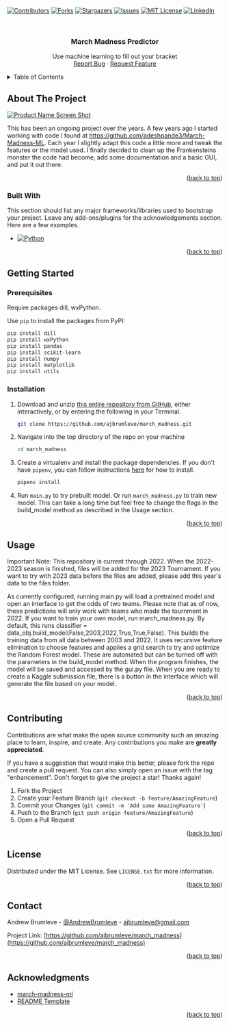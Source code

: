 <!-- Improved compatibility of back to top link: See: https://github.com/othneildrew/Best-README-Template/pull/73 -->
<a name="readme-top"></a>
<!--
*** Thanks for checking out the Best-README-Template. If you have a suggestion
*** that would make this better, please fork the repo and create a pull request
*** or simply open an issue with the tag "enhancement".
*** Don't forget to give the project a star!
*** Thanks again! Now go create something AMAZING! :D
-->



<!-- PROJECT SHIELDS -->
<!--
*** I'm using markdown "reference style" links for readability.
*** Reference links are enclosed in brackets [ ] instead of parentheses ( ).
*** See the bottom of this document for the declaration of the reference variables
*** for contributors-url, forks-url, etc. This is an optional, concise syntax you may use.
*** https://www.markdownguide.org/basic-syntax/#reference-style-links
-->
[![Contributors][contributors-shield]][contributors-url]
[![Forks][forks-shield]][forks-url]
[![Stargazers][stars-shield]][stars-url]
[![Issues][issues-shield]][issues-url]
[![MIT License][license-shield]][license-url]
[![LinkedIn][linkedin-shield]][linkedin-url]



<!-- PROJECT LOGO -->
<br />
<div align="center">

  <h3 align="center">March Madness Predictor</h3>

  <p align="center">
    Use machine learning to fill out your bracket
    <br />
    <a href="https://github.com/ajbrumleve/march_madness/issues">Report Bug</a>
    ·
    <a href="https://github.com/ajbrumleve/march_madness">Request Feature</a>
  </p>
</div>



<!-- TABLE OF CONTENTS -->
<details>
  <summary>Table of Contents</summary>
  <ol>
    <li>
      <a href="#about-the-project">About The Project</a>
      <ul>
        <li><a href="#built-with">Built With</a></li>
      </ul>
    </li>
    <li>
      <a href="#getting-started">Getting Started</a>
      <ul>
        <li><a href="#prerequisites">Prerequisites</a></li>
        <li><a href="#installation">Installation</a></li>
      </ul>
    </li>
    <li><a href="#usage">Usage</a></li>
    <li><a href="#contributing">Contributing</a></li>
    <li><a href="#license">License</a></li>
    <li><a href="#contact">Contact</a></li>
    <li><a href="#acknowledgments">Acknowledgments</a></li>
  </ol>
</details>



<!-- ABOUT THE PROJECT -->
## About The Project

[![Product Name Screen Shot][product-screenshot]](https://example.com)

This has been an ongoing project over the years. A few years ago I started working with code I found at https://github.com/adeshpande3/March-Madness-ML. Each year I slightly adapt this code a little more and tweak the features or the model used. I finally decided to clean up the Frankensteins monster the code had become, add some documentation and a basic GUI, and put it out there.

<p align="right">(<a href="#readme-top">back to top</a>)</p>



### Built With

This section should list any major frameworks/libraries used to bootstrap your project. Leave any add-ons/plugins for the acknowledgements section. Here are a few examples.

* [![Python][Python]][Python-url]


<p align="right">(<a href="#readme-top">back to top</a>)</p>



<!-- GETTING STARTED -->
## Getting Started



### Prerequisites

Require packages dill, wxPython.

Use `pip` to install the packages from PyPI:

```bash
pip install dill
pip install wxPython
pip install pandas
pip install scikit-learn
pip install numpy
pip install matplotlib
pip install utils
```


### Installation



1. Download and unzip [this entire repository from GitHub](https://github.com/ajbrumleve/march_madness), either interactively, or by entering the following in your Terminal.
    ```bash
    git clone https://github.com/ajbrumleve/march_madness.git
    ```
2. Navigate into the top directory of the repo on your machine
    ```bash
    cd march_madness
    ```
3. Create a virtualenv and install the package dependencies. If you don't have `pipenv`, you can follow instructions [here](https://pipenv.pypa.io/en/latest/install/) for how to install.
    ```bash
    pipenv install
    ```
4. Run `main.py` to try prebuilt model. Or run `march_madness.py` to train new model. This can take a long time but feel free to change the flags in the build_model method as described in the Usage section.


<p align="right">(<a href="#readme-top">back to top</a>)</p>



<!-- USAGE EXAMPLES -->
## Usage

Important Note:
This repository is current through 2022. When the 2022-2023 season is finished, files will be added for the 2023 Tournament. If you want to try with 2023 data before the files are added, please add this year's data to the files folder.

As currently configured, running main.py will load a pretrained model and open an interface to get the odds of two teams. Please note that as of now, these predictions will only work with teams who made the tournment in 2022. If you want to train your own model, run march_madness.py. By default, this runs classifier = data_obj.build_model(False,2003,2022,True,True,False). This builds the training data from all data between 2003 and 2022. It uses recursive feature elimination to choose features and applies a grid search to try and optimize the Random Forest model. These are automated but can be turned off with the parameters in the build_model method. When the program finishes, the model will be saved and accessed by the gui.py file. When you are ready to create a Kaggle submission file, there is a button in the interface which will generate the file based on your model.


<p align="right">(<a href="#readme-top">back to top</a>)</p>




<!-- CONTRIBUTING -->
## Contributing

Contributions are what make the open source community such an amazing place to learn, inspire, and create. Any contributions you make are **greatly appreciated**.

If you have a suggestion that would make this better, please fork the repo and create a pull request. You can also simply open an issue with the tag "enhancement".
Don't forget to give the project a star! Thanks again!

1. Fork the Project
2. Create your Feature Branch (`git checkout -b feature/AmazingFeature`)
3. Commit your Changes (`git commit -m 'Add some AmazingFeature'`)
4. Push to the Branch (`git push origin feature/AmazingFeature`)
5. Open a Pull Request

<p align="right">(<a href="#readme-top">back to top</a>)</p>



<!-- LICENSE -->
## License

Distributed under the MIT License. See `LICENSE.txt` for more information.

<p align="right">(<a href="#readme-top">back to top</a>)</p>



<!-- CONTACT -->
## Contact

Andrew Brumleve - [@AndrewBrumleve](https://twitter.com/AndrewBrumleve) - ajbrumleve@gmail.com

Project Link: [https://github.com/ajbrumleve/march_madness](https://github.com/ajbrumleve/march_madness)

<p align="right">(<a href="#readme-top">back to top</a>)</p>



<!-- ACKNOWLEDGMENTS -->
## Acknowledgments

* [march-madness-ml](https://github.com/adeshpande3/March-Madness-ML)
* [README Template](https://github.com/othneildrew/Best-README-Template)

<p align="right">(<a href="#readme-top">back to top</a>)</p>



<!-- MARKDOWN LINKS & IMAGES -->
<!-- https://www.markdownguide.org/basic-syntax/#reference-style-links -->
[contributors-shield]: https://img.shields.io/github/contributors/ajbrumleve/march_madness.svg?style=for-the-badge
[contributors-url]: https://github.com/ajbrumleve/march_madness/graphs/contributors
[forks-shield]: https://img.shields.io/github/forks/ajbrumleve/march_madness.svg?style=for-the-badge
[forks-url]: https://github.com/ajbrumleve/march_madness/network/members
[stars-shield]: https://img.shields.io/github/stars/ajbrumleve/march_madness.svg?style=for-the-badge
[stars-url]: https://github.com/ajbrumleve/march_madness/stargazers
[issues-shield]: https://img.shields.io/github/issues/ajbrumleve/march_madness.svg?style=for-the-badge
[issues-url]: https://github.com/ajbrumleve/march_madness/issues
[license-shield]: https://img.shields.io/github/license/ajbrumleve/march_madness.svg?style=for-the-badge
[license-url]: https://github.com/ajbrumleve/march_madness/blob/master/LICENSE
[linkedin-shield]: https://img.shields.io/badge/-LinkedIn-black.svg?style=for-the-badge&logo=linkedin&colorB=555
[linkedin-url]: (https://www.linkedin.com/in/andrew-brumleve-574239227/)
[product-screenshot]: images/screenshot.png
[Python]:  	https://img.shields.io/badge/Python-14354C?style=for-the-badge&logo=python&logoColor=white
[Python-url]: https://python.org/
